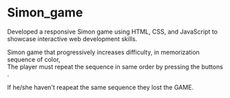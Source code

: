<h1> Simon_game</h1>
<p> Developed a responsive Simon game using HTML, CSS, and JavaScript to showcase interactive web development skills.</p>
<p>Simon game that progressively increases difficulty, in memorization sequence of color, <br> The player must  repeat the sequence in same order by pressing the buttons .</p>
<p>If he/she haven't reapeat the same sequence they lost the GAME.</p>
